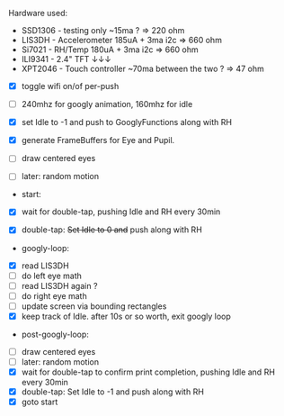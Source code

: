 Hardware used:
* SSD1306 - testing only        ~15ma ?                     => 220 ohm
* LIS3DH  - Accelerometer       185uA + 3ma i2c             => 660 ohm     
* Si7021  - RH/Temp             180uA + 3ma i2c             => 660 ohm
* ILI9341 - 2.4" TFT            ↓↓↓ 
* XPT2046 - Touch controller    ~70ma between the two ?     => 47 ohm

- [x] toggle wifi on/of per-push
- [ ] 240mhz for googly animation, 160mhz for idle

- [x] set Idle to -1 and push to GooglyFunctions along with RH

- [x] generate FrameBuffers for Eye and Pupil.

- [ ] draw centered eyes
- [ ]   later: random motion

* start:

- [x] wait for double-tap, pushing Idle and RH every 30min

- [x] double-tap: ~~Set Idle to 0 and~~ push along with RH

* googly-loop:
- [x]  read LIS3DH
- [ ]  do left eye math
- [ ]  read LIS3DH again ?
- [ ]  do right eye math
- [ ]  update screen via bounding rectangles
- [x]  keep track of Idle.  after 10s or so worth, exit googly loop

* post-googly-loop:

- [ ] draw centered eyes
- [ ]   later: random motion
- [x] wait for double-tap to confirm print completion, pushing Idle and RH every 30min
- [x] double-tap: Set Idle to -1 and push along with RH
- [x] goto start
